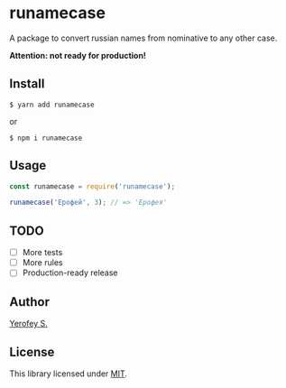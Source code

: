 # runamecase
A package to convert russian names from nominative to any other case.  

**Attention: not ready for production!**

## Install
```
$ yarn add runamecase
```
or
```
$ npm i runamecase
```

## Usage
```js
const runamecase = require('runamecase');

runamecase('Ерофей', 3); // => 'Ерофея'
```
## TODO
- [ ] More tests
- [ ] More rules
- [ ] Production-ready release
 
## Author
[Yerofey S.](https://github.com/yerofey)

## License
This library licensed under [MIT](https://github.com/yerofey/runamecase/blob/master/LICENSE).
